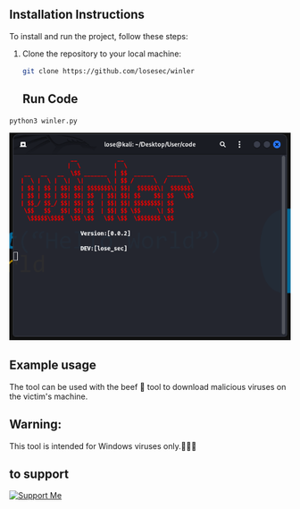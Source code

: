 ## Installation Instructions

To install and run the project, follow these steps:

1. Clone the repository to your local machine:

   ```bash
   git clone https://github.com/losesec/winler
   ```
   ## Run Code
 
  ```bash
python3 winler.py
```

![](https://github.com/losesec/winler/raw/3c18db9e3d6f02b4492a49412bb1f2f7d5a900a5/Screenshot%20From%202025-03-07%2010-47-41.png)

## Example usage 
The tool can be used with the beef 🍖 tool to download malicious viruses on the victim's machine. 

## Warning: 

This tool is intended for Windows viruses only.🦠🦠🦠

## to support 

<a href="https://ko-fi.com/lose_sec">
  <img src="https://github.com/losesec/profile/blob/b8f708dd40c42da40c0407b5a5b9c2933f62a992/kofi.png?raw=true" alt="Support Me" width="100" />
</a>
